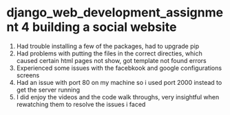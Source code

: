 # django_web_development_assignment 4 building a social website

1. Had trouble installing a few of the packages, had to upgrade pip
2. Had problems with putting the files in the correct directies, which caused certain html pages not show, got template not found errors
3. Experienced some issues with the facebkook and google configurations screens
4. Had an issue with port 80 on my machine so i used port 2000 instead to get the server running
5. I did enjoy the videos and the code walk throughs, very insightful when rewatching them to resolve the issues i faced
